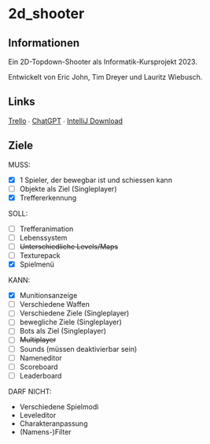 # 2d_shooter

## Informationen

Ein 2D-Topdown-Shooter als Informatik-Kursprojekt 2023.

Entwickelt von Eric John, Tim Dreyer und Lauritz Wiebusch.

## Links

[Trello](https://trello.com/b/0ARfpsB2/2d-shooter) ∙ [ChatGPT](https://chat.openai.com) ∙ [IntelliJ Download](https://download.jetbrains.com/idea/ideaIC-2023.1.exe)

## Ziele

MUSS:

- [x] 1 Spieler, der bewegbar ist und schiessen kann
- [ ] Objekte als Ziel (Singleplayer)
- [x] Treffererkennung

SOLL:

- [ ] Trefferanimation
- [ ] Lebenssystem
- [ ] ~~Unterschiedliche Levels/Maps~~
- [ ] Texturepack
- [x] Spielmenü

KANN:

- [x] Munitionsanzeige
- [ ] Verschiedene Waffen 
- [ ] Verschiedene Ziele (Singleplayer)
- [ ] bewegliche Ziele (Singleplayer)
- [ ] Bots als Ziel (Singleplayer)
- [ ] ~~Multiplayer~~
- [ ] Sounds (müssen deaktivierbar sein)
- [ ] Nameneditor
- [ ] Scoreboard
- [ ] Leaderboard

DARF NICHT:

- Verschiedene Spielmodi
- Leveleditor
- Charakteranpassung
- (Namens-)Filter
